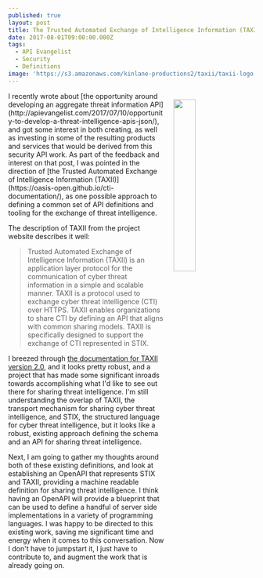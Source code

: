 ```yaml
---
published: true
layout: post
title: The Trusted Automated Exchange of Intelligence Information (TAXII)
date: 2017-08-01T09:00:00.000Z
tags:
  - API Evangelist
  - Security
  - Definitions
image: 'https://s3.amazonaws.com/kinlane-productions2/taxii/taxii-logo.png'
---
```

<p><a href="https://oasis-open.github.io/cti-documentation/"><img src="https://s3.amazonaws.com/kinlane-productions2/taxii/taxii-logo.png" align="right" width="30%" style="padding: 15px;" /></a></p>I recently wrote about [the opportunity around developing an aggregate threat information API](http://apievangelist.com/2017/07/10/opportunity-to-develop-a-threat-intelligence-apis-json/), and got some interest in both creating, as well as investing in some of the resulting products and services that would be derived from this security API work. As part of the feedback and interest on that post, I was pointed in the direction of [the Trusted Automated Exchange of Intelligence Information (TAXII)](https://oasis-open.github.io/cti-documentation/), as one possible approach to defining a common set of API definitions and tooling for the exchange of threat intelligence.

The description of TAXII from the project website describes it well:

> Trusted Automated Exchange of Intelligence Information (TAXII) is an application layer protocol for the communication of cyber threat information in a simple and scalable manner. TAXII is a protocol used to exchange cyber threat intelligence (CTI) over HTTPS. TAXII enables organizations to share CTI by defining an API that aligns with common sharing models. TAXII is specifically designed to support the exchange of CTI represented in STIX.

I breezed through [the documentation for TAXII version 2.0](https://docs.google.com/document/d/1eyhS3-fOlRkDB6N39Md6KZbvbCe3CjQlampiZPg-5u4/edit#heading=h.4do73o99e2l7), and it looks pretty robust, and a project that has made some significant inroads towards accomplishing what I'd like to see out there for sharing threat intelligence. I'm still understanding the overlap of TAXII, the transport mechanism for sharing cyber threat intelligence, and STIX, the structured language for cyber threat intelligence, but it looks like a robust, existing approach defining the schema and an API for sharing threat intelligence.

Next, I am going to gather my thoughts around both of these existing definitions, and look at establishing an OpenAPI that represents STIX and TAXII, providing a machine readable definition for sharing threat intelligence. I think having an OpenAPI will provide a blueprint that can be used to define a handful of server side implementations in a variety of programming languages. I was happy to be directed to this existing work, saving me significant time and energy when it comes to this conversation. Now I don't have to jumpstart it, I just have to contribute to, and augment the work that is already going on.
